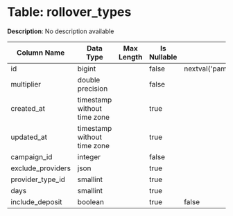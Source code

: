 # Table: rollover_types

**Description**: No description available

| Column Name | Data Type | Max Length | Is Nullable | Default | Primary Key | Foreign Key |
|-------------|-----------|------------|-------------|---------|-------------|-------------|
| id | bigint |  | false | nextval('pam.rollover_types_id_seq'::regclass) | rollover_types | rollover_types |
| multiplier | double precision |  | false |  |  |  |
| created_at | timestamp without time zone |  | true |  |  |  |
| updated_at | timestamp without time zone |  | true |  |  |  |
| campaign_id | integer |  | false |  | rollover_types | campaigns |
| exclude_providers | json |  | true |  |  |  |
| provider_type_id | smallint |  | true |  | rollover_types | provider_types |
| days | smallint |  | true |  |  |  |
| include_deposit | boolean |  | true | false |  |  |

